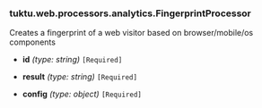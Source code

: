### tuktu.web.processors.analytics.FingerprintProcessor
Creates a fingerprint of a web visitor based on browser/mobile/os components

  * **id** *(type: string)* `[Required]`

  * **result** *(type: string)* `[Required]`

  * **config** *(type: object)* `[Required]`

